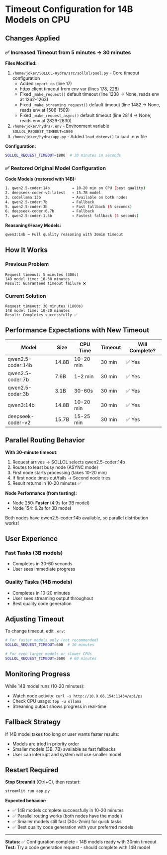 # Timeout Configuration for 14B Models on CPU

## Changes Applied

### ✅ Increased Timeout from 5 minutes → 30 minutes

**Files Modified:**
1. `/home/joker/SOLLOL-Hydra/src/sollol/pool.py` - Core timeout configuration
   - Added `import os` (line 17)
   - httpx client timeout from env var (lines 178, 228)
   - Fixed `_make_request()` default timeout (line 1238 → None, reads env at 1262-1263)
   - Fixed `_make_streaming_request()` default timeout (line 1482 → None, reads env at 1508-1509)
   - Fixed `_make_request_async()` default timeout (line 2814 → None, reads env at 2829-2830)
2. `/home/joker/hydra/.env` - Environment variable `SOLLOL_REQUEST_TIMEOUT=1800`
3. `/home/joker/hydra/app.py` - Added `load_dotenv()` to load .env file

**Configuration:**
```bash
SOLLOL_REQUEST_TIMEOUT=1800  # 30 minutes in seconds
```

### ✅ Restored Original Model Configuration

**Code Models (restored with 14B):**
```bash
1. qwen2.5-coder:14b          → 10-20 min on CPU (best quality)
2. deepseek-coder-v2:latest   → 15.7B model
3. codellama:13b              → Available on both nodes
4. qwen2.5-coder:7b           → Fallback
5. qwen2.5-coder:3b           → Fast fallback (5 seconds)
6. deepseek-coder:6.7b        → Fallback
7. qwen2.5-coder:1.5b         → Fastest fallback (5 seconds)
```

**Reasoning/Heavy Models:**
```bash
qwen3:14b → Full quality reasoning with 30min timeout
```

## How It Works

### Previous Problem
```
Request timeout: 5 minutes (300s)
14B model time: 10-30 minutes
Result: Guaranteed timeout failure ❌
```

### Current Solution
```
Request timeout: 30 minutes (1800s)
14B model time: 10-20 minutes
Result: Completes successfully ✅
```

## Performance Expectations with New Timeout

| Model | Size | CPU Time | Timeout | Will Complete? |
|-------|------|----------|---------|----------------|
| qwen2.5-coder:14b | 14.8B | 10-20 min | 30 min | ✅ Yes |
| qwen2.5-coder:7b | 7.6B | 1-2 min | 30 min | ✅ Yes |
| qwen2.5-coder:3b | 3.1B | 30-60s | 30 min | ✅ Yes |
| qwen3:14b | 14.8B | 10-20 min | 30 min | ✅ Yes |
| deepseek-coder-v2 | 15.7B | 15-25 min | 30 min | ✅ Yes |

## Parallel Routing Behavior

**With 30-minute timeout:**
1. Request arrives → SOLLOL selects qwen2.5-coder:14b
2. Routes to least busy node (ASYNC mode)
3. First node starts processing (takes 10-20 min)
4. If first node times out/fails → Second node tries
5. Result returns in 10-20 minutes ✅

**Node Performance (from testing):**
- Node 250: **Faster** (4.9s for 3B model)
- Node 154: 6.2s for 3B model

Both nodes have qwen2.5-coder:14b available, so parallel distribution works!

## User Experience

### Fast Tasks (3B models)
- Completes in 30-60 seconds
- User sees immediate progress

### Quality Tasks (14B models)
- Completes in 10-20 minutes
- User sees streaming output throughout
- Best quality code generation

## Adjusting Timeout

To change timeout, edit `.env`:
```bash
# For faster models only (not recommended)
SOLLOL_REQUEST_TIMEOUT=600  # 10 minutes

# For even larger models or slower CPUs
SOLLOL_REQUEST_TIMEOUT=3600  # 60 minutes
```

## Monitoring Progress

While 14B model runs (10-20 minutes):
- Watch node activity: `curl -s http://10.9.66.154:11434/api/ps`
- Check CPU usage: `top -u ollama`
- Streaming output shows progress in real-time

## Fallback Strategy

If 14B model takes too long or user wants faster results:
- Models are tried in priority order
- Smaller models (3B, 7B) available as fast fallbacks
- User can interrupt and system will use smaller model

## Restart Required

**Stop Streamlit** (Ctrl+C), then restart:
```bash
streamlit run app.py
```

**Expected behavior:**
- ✅ 14B models complete successfully in 10-20 minutes
- ✅ Parallel routing works (both nodes have the model)
- ✅ Smaller models still fast (30s-2min) for quick tasks
- ✅ Best quality code generation with your preferred models

---

**Status:** ✅ Configuration complete - 14B models ready with 30min timeout
**Test:** Try a code generation request - should complete with 14B model
